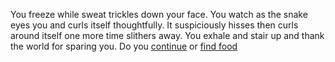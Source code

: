 You freeze while sweat trickles down your face. You watch as the snake eyes you
and curls itself thoughtfully. It suspiciously hisses then curls around itself
one more time slithers away. You exhale and stair up and thank the world for
sparing you. Do you [continue](./continue.md) or [find food](./findfood.md) 
